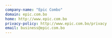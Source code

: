 ```yaml
---
company-name: "Epic Combo"
domain: epic.com.bo
home: http://www.epic.com.bo
privacy-policy: http://www.epic.com.bo/privacy
email: business@epic.com.bo
---
```




